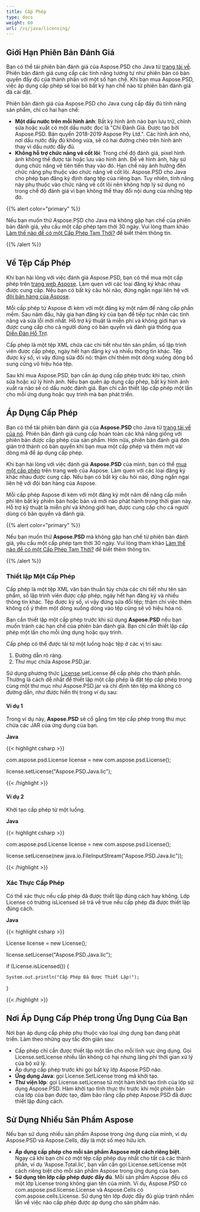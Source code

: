 ```yaml
---
title: Cấp Phép
type: docs
weight: 60
url: /vi/java/licensing/
---
```


## **Giới Hạn Phiên Bản Đánh Giá**
Bạn có thể tải phiên bản đánh giá của Aspose.PSD cho Java từ [trang tải về](http://maven.aspose.com/repository/simple/ext-release-local/com/aspose/aspose-psd/). Phiên bản đánh giá cung cấp các tính năng tương tự như phiên bản có bản quyền đầy đủ của thành phần với một số hạn chế. Khi bạn mua Aspose.PSD, việc áp dụng cấp phép sẽ loại bỏ bất kỳ hạn chế nào từ phiên bản đánh giá đã cài đặt.

Phiên bản đánh giá của Aspose.PSD cho Java cung cấp đầy đủ tính năng sản phẩm, chỉ có hai hạn chế:

- **Một dấu nước trên mỗi hình ảnh**: Bất kỳ hình ảnh nào bạn lưu trữ, chỉnh sửa hoặc xuất có một dấu nước đọc là "Chỉ Đánh Giá. Được tạo bởi Aspose.PSD. Bản quyền 2018-2019 Aspose Pty Ltd.". Các hình ảnh nhỏ, nơi dấu nước đầy đủ không vừa, sẽ có hai đường chéo trên hình ảnh thay vì dấu nước đầy đủ.
- **Không hỗ trợ chức năng vẽ cốt lõi**: Trong chế độ đánh giá, pixel hình ảnh không thể được tải hoặc lưu vào hình ảnh. Để vẽ hình ảnh, hãy sử dụng chức năng vẽ tiên tiến thay vào đó. Hạn chế này ảnh hưởng đến chức năng phụ thuộc vào chức năng vẽ cốt lõi. Aspose.PSD cho Java cho phép bạn đăng ký định dạng tệp của riêng bạn. Tuy nhiên, tính năng này phụ thuộc vào chức năng vẽ cốt lõi nên không hợp lý sử dụng nó trong chế độ đánh giá vì bạn không thể thay đổi nội dung của những tệp đó.

{{% alert color="primary" %}} 

Nếu bạn muốn thử Aspose.PSD cho Java mà không gặp hạn chế của phiên bản đánh giá, yêu cầu một cấp phép tạm thời 30 ngày. Vui lòng tham khảo [Làm thế nào để có một Cấp Phép Tạm Thời?](https://purchase.aspose.com/temporary-license) để biết thêm thông tin.

{{% /alert %}} 
## **Về Tệp Cấp Phép**
Khi bạn hài lòng với việc đánh giá Aspose.PSD, bạn có thể mua một cấp phép trên [trang web Aspose](https://purchase.aspose.com/default.aspx). Làm quen với các loại đăng ký khác nhau được cung cấp. Nếu bạn có bất kỳ câu hỏi nào, đừng ngần ngại liên hệ với [đội bán hàng của Aspose](https://company.aspose.com/contact).

Mỗi cấp phép từ Aspose đi kèm với một đăng ký một năm để nâng cấp phần mềm. Sau năm đầu, hãy gia hạn đăng ký của bạn để tiếp tục nhận các tính năng và sửa lỗi mới nhất. Hỗ trợ kỹ thuật là miễn phí và không giới hạn và được cung cấp cho cả người dùng có bản quyền và đánh giá thông qua [Diễn Đàn Hỗ Trợ](https://forum.aspose.com/).

Cấp phép là một tệp XML chứa các chi tiết như tên sản phẩm, số lập trình viên được cấp phép, ngày hết hạn đăng ký và nhiều thông tin khác. Tệp được ký số, vì vậy đừng sửa đổi nó: thậm chí thêm một dòng xuống dòng bổ sung cũng vô hiệu hóa tệp.

Sau khi mua Aspose.PSD, bạn cần áp dụng cấp phép trước khi tạo, chỉnh sửa hoặc xử lý hình ảnh. Nếu bạn quên áp dụng cấp phép, bất kỳ hình ảnh xuất ra nào sẽ có dấu nước đánh giá. 
Bạn chỉ cần thiết lập cấp phép một lần cho mỗi ứng dụng hoặc quy trình mà bạn phát triển.
## **Áp Dụng Cấp Phép**
Bạn có thể tải phiên bản đánh giá của **Aspose.PSD** cho Java từ [trang tải về của nó](http://maven.aspose.com/repository/simple/ext-release-local/com/aspose/aspose-psd/). Phiên bản đánh giá cung cấp hoàn toàn các khả năng giống với phiên bản được cấp phép của sản phẩm. Hơn nữa, phiên bản đánh giá đơn giản trở thành có bản quyền khi bạn mua một cấp phép và thêm một vài dòng mã để áp dụng cấp phép.

Khi bạn hài lòng với việc đánh giá **Aspose.PSD** của mình, bạn có thể [mua một cấp phép](http://www.aspose.com/Purchase/Components/Default.aspx) trên trang web của Aspose. Làm quen với các loại đăng ký khác nhau được cung cấp. Nếu bạn có bất kỳ câu hỏi nào, đừng ngần ngại liên hệ với đội bán hàng của Aspose.

Mỗi cấp phép Aspose đi kèm với một đăng ký một năm để nâng cấp miễn phí lên bất kỳ phiên bản hoặc bản vá mới nào phát hành trong thời gian này. Hỗ trợ kỹ thuật là miễn phí và không giới hạn, được cung cấp cho cả người dùng có bản quyền và đánh giá.

{{% alert color="primary" %}} 

Nếu bạn muốn thử **Aspose.PSD** mà không gặp hạn chế từ phiên bản đánh giá, yêu cầu một cấp phép tạm thời 30 ngày. Vui lòng tham khảo [Làm thế nào để có một Cấp Phép Tạm Thời?](http://www.aspose.com/corporate/how-to-get-temporary-license.aspx) để biết thêm thông tin.

{{% /alert %}} 
### **Thiết lập Một Cấp Phép**
Cấp phép là một tệp XML văn bản thuần túy chứa các chi tiết như tên sản phẩm, số lập trình viên được cấp phép, ngày hết hạn đăng ký và nhiều thông tin khác. Tệp được ký số, vì vậy đừng sửa đổi tệp; thậm chí việc thêm không cố ý thêm một dòng xuống dòng vào tệp cũng sẽ vô hiệu hóa nó.

Bạn cần thiết lập một cấp phép trước khi sử dụng **Aspose.PSD** nếu bạn muốn tránh các hạn chế của phiên bản đánh giá. Bạn chỉ cần thiết lập cấp phép một lần cho mỗi ứng dụng hoặc quy trình.

Cấp phép có thể được tải từ một luồng hoặc tệp ở các vị trí sau:

1. Đường dẫn rõ ràng.
1. Thư mục chứa Aspose.PSD.jar.

Sử dụng phương thức [License](http://www.aspose.com/api/java/psd/com.aspose.psd/classes/License).setLicense để cấp phép cho thành phần. Thường là cách dễ nhất để thiết lập một cấp phép là đặt tệp cấp phép trong cùng một thư mục như Aspose.PSD.jar và chỉ định tên tệp mà không có đường dẫn, như được hiển thị trong ví dụ sau:
#### **Ví dụ 1**
Trong ví dụ này, **Aspose.PSD** sẽ cố gắng tìm tệp cấp phép trong thư mục chứa các JAR của ứng dụng của bạn.

**Java**

{{< highlight csharp >}}

 com.aspose.psd.License license = new com.aspose.psd.License();

license.setLicense("Aspose.PSD.Java.lic");

{{< /highlight >}}
#### **Ví dụ 2**
Khởi tạo cấp phép từ một luồng.

**Java**

{{< highlight csharp >}}

 com.aspose.psd.License license = new com.aspose.psd.License();

license.setLicense(new java.io.FileInputStream("Aspose.PSD.Java.lic"));

{{< /highlight >}}
### **Xác Thực Cấp Phép**
Có thể xác thực nếu cấp phép đã được thiết lập đúng cách hay không. Lớp License có trường isLicensed sẽ trả về true nếu cấp phép đã được thiết lập đúng cách.

**Java**

{{< highlight csharp >}}

 License license = new License();

license.setLicense("Aspose.PSD.Java.lic");

if (License.isLicensed()) {

    System.out.println("Cấp Phép Đã Được Thiết Lập!");

}

{{< /highlight >}}
## **Nơi Áp Dụng Cấp Phép trong Ứng Dụng Của Bạn**
Nơi bạn áp dụng cấp phép phụ thuộc vào loại ứng dụng bạn đang phát triển. Làm theo những quy tắc đơn giản sau:

- Cấp phép chỉ cần được thiết lập một lần cho mỗi lĩnh vực ứng dụng. Gọi License.setLicense nhiều lần không có hại nhưng lãng phí thời gian xử lý của bộ xử lý.
- Áp dụng cấp phép trước khi gọi bất kỳ lớp Aspose.PSD nào.
- **Ứng dụng Java**: gọi License.SetLicense trong mã khởi tạo.
- **Thư viện lớp**: gọi License.setLicense từ một hàm khởi tạo tĩnh của lớp sử dụng Aspose.PSD. Hàm khởi tạo tĩnh thực thi trước khi một phiên bản của lớp của bạn được tạo, đảm bảo rằng cấp phép Aspose.PSD đã được thiết lập đúng cách.
## **Sử Dụng Nhiều Sản Phẩm Aspose**
Nếu bạn sử dụng nhiều sản phẩm Aspose trong ứng dụng của mình, ví dụ Aspose.PSD và Aspose.Cells, đây là một số mẹo hữu ích.

- **Áp dụng cấp phép cho mỗi sản phẩm Aspose một cách riêng biệt**. Ngay cả khi bạn chỉ có một tệp cấp phép duy nhất cho tất cả các thành phần, ví dụ 'Aspose.Total.lic', bạn vẫn cần gọi License.setLicense một cách riêng biệt cho mỗi sản phẩm Aspose trong ứng dụng của bạn.
- **Sử dụng tên lớp cấp phép được đầy đủ**. Mỗi sản phẩm Aspose đều có một lớp License trong không gian tên của mình. Ví dụ, Aspose.PSD có com.aspose.psd.license.License và Aspose.Cells có com.aspose.cells.License. Sử dụng tên lớp được đầy đủ giúp tránh nhầm lẫn về việc nào cấp phép được áp dụng cho sản phẩm nào.

